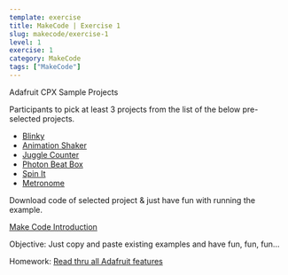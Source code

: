 ```yaml
---
template: exercise
title: MakeCode | Exercise 1
slug: makecode/exercise-1
level: 1
exercise: 1
category: MakeCode
tags: ["MakeCode"]
---
```


Adafruit CPX Sample Projects

Participants to pick at least 3 projects from the list of the below pre-selected projects.
 - [Blinky](https://makecode.adafruit.com/examples/blinky)
 - [Animation Shaker](https://makecode.adafruit.com/examples/animation-shaker)
 - [Juggle Counter](https://makecode.adafruit.com/examples/juggle-counter)
 - [Photon Beat Box](https://makecode.adafruit.com/examples/photon-beatbox)
 - [Spin It](https://makecode.adafruit.com/examples/spin-it)
 - [Metronome](https://makecode.adafruit.com/examples/metronome)
 
 Download code of selected project & just have fun with running the example.

[Make Code Introduction](https://learn.adafruit.com/makecode)

Objective: Just copy and paste existing examples and have fun, fun, fun...

Homework: [Read thru all Adafruit features](https://learn.adafruit.com/adafruit-circuit-playground-express)